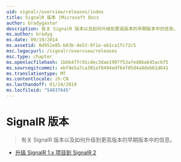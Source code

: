 ```yaml
---
uid: signalr/overview/releases/index
title: SignalR 版本 |Microsoft Docs
author: bradygaster
description: 有关 SignalR 版本以及如何升级到更高版本的早期版本中的信息。
ms.author: bradyg
ms.date: 09/19/2014
ms.assetid: 0d951e85-b83b-4e53-9f1e-eb1ca1fc72c5
msc.legacyurl: /signalr/overview/releases
msc.type: chapter
ms.openlocfilehash: 1bbb47fc91cdec3dae1997f53afed8ba645acbf5
ms.sourcegitcommit: ebf4e5a7ca301af8494edf64f85d4a8deb61d641
ms.translationtype: MT
ms.contentlocale: zh-CN
ms.lasthandoff: 01/24/2019
ms.locfileid: "54837645"
---
```

<a name="signalr-releases"></a>SignalR 版本
====================
> 有关 SignalR 版本以及如何升级到更高版本的早期版本中的信息。


- [升级 SignalR 1.x 项目到 SignalR 2](upgrading-signalr-1x-projects-to-20.md)
